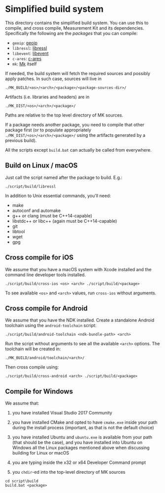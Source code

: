 # Simplified build system

This directory contains the simplified build system. You can use this to
compile, and cross compile, Measurement Kit and its dependencies. Specifically
the following are the _packages_ that you can compile:

- `geoip`: [geoip](https://github.com/maxmind/geoip-api-c)
- `libressl`: [libressl](https://github.com/libressl-portable)
- `libevent`: [libevent](https://github.com/libevent/libevent)
- `c-ares`: [c-ares](https://github.com/c-ares/c-ares)
- `mk`: [Mk](https://github.com/measurement-kit/measurement-kit) itself

If needed, the build system will fetch the required sources and possibly
apply patches. In such case, sources will live in

```
./MK_BUILD/<os>/<arch>/<package>/<package-sources-dir>/
```

Artifacts (i.e. libraries and headers) are in

```
./MK_DIST/<os>/<arch>/<package>/
```

Paths are relative to the top level directory of MK sources.

If a package needs another package, you need to compile that other package
first (or to populate appropriately `./MK_DIST/<os>/<arch>/<package>/` using
the artifacts generated by a previous build).

All the scripts except `build.bat` can actually be called from everywhere.

## Build on Linux / macOS

Just call the script named after the package to build. E.g.:

```
./script/build/libressl
```

In addition to Unix essential commands, you'll need:

- make
- autoconf and automake
- g++ or clang (must be C++14-capable)
- libstdc++ or libc++ (again must be C++14-capable)
- git
- libtool
- wget
- gpg

## Cross compile for iOS

We assume that you have a macOS system with Xcode installed and the command
line developer tools installed.

```
./script/build/cross-ios <os> <arch> ./script/build/<package>
```

To see available `<os>` and `<arch>` values, run `cross-ios` without arguments.

## Cross compile for Android

We assume that you have the NDK installed. Create a standalone Android toolchain
using the `android-toolchain` script:

```
./script/build/android-toolchain <ndk-bundle-path> <arch>
```

Run the script without arguments to see all the available `<arch>` options.
The toolchain will be created in:

```
./MK_BUILD/android/toolchain/<arch>/
```

Then cross compile using:

```
./script/build/cross-android <arch> ./script/build/<package>
```

## Compile for Windows

We assume that:

1. you have installed Visual Studio 2017 Community

2. you have installed CMake and opted to have `cmake.exe` inside your path
   during the install process (important, as that is not the default
   choice)

3. you have installed Ubuntu and `ubuntu.exe` is available from your
   path (that should be the case), and you have installed into Ubuntu
   on Windows all the Linux packages mentioned above when discussing
   building for Linux or macOS

4. you are typing inside the x32 or x64 Developer Command prompt

5. you `chdir`-ed into the top-level directory of MK sources

```
cd script\build
build.bat <package>
```
